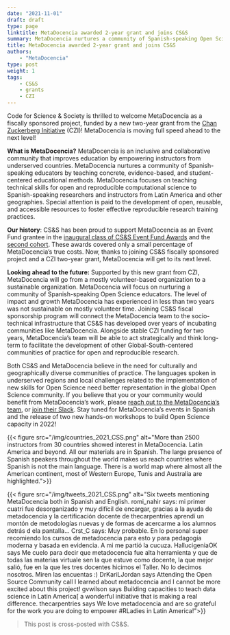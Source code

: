```yaml
---
date: "2021-11-01"
draft: draft
type: page
linktitle: MetaDocencia awarded 2-year grant and joins CS&S 
summary: MetaDocencia nurtures a community of Spanish-speaking Open Science educators.  
title: MetaDocencia awarded 2-year grant and joins CS&S
authors: 
    - "MetaDocencia"
type: post
weight: 1
tags: 
    - CS&S
    - grants
    - CZI
---
```


Code for Science & Society is thrilled to welcome MetaDocencia as a fiscally sponsored project, funded by a new two-year grant from the [Chan Zuckerberg Initiative](https://czi.co/OpenScience) (CZI)! MetaDocencia is moving full speed ahead to the next level! 
 
**What is MetaDocencia?** MetaDocencia is an inclusive and collaborative community that improves education by empowering instructors from underserved countries. MetaDocencia nurtures a community of Spanish-speaking educators by teaching concrete, evidence-based, and student-centered educational methods. MetaDocencia focuses on teaching technical skills for open and reproducible computational science to Spanish-speaking researchers and instructors from Latin America and other geographies. Special attention is paid to the development of open, reusable, and accessible resources to foster effective reproducible research training practices. 
 
**Our history**: CS&S has been proud to support MetaDocencia as an Event Fund grantee in the [inaugural class of CS&S Event Fund Awards](https://eventfund.codeforscience.org/announcing/) and the [second cohort](https://eventfund.codeforscience.org/announcing-the-new-cohort-of-event-fund-grantees/). These awards covered only a small percentage of MetaDocencia’s true costs. Now, thanks to joining CS&S fiscally sponsored project and a CZI two-year grant, MetaDocencia will get to its next level. 
 
 
**Looking ahead to the future:** Supported by this new grant from CZI, MetaDocencia will go from a mostly volunteer-based organization to a sustainable organization. MetaDocencia will focus on nurturing a community of Spanish-speaking Open Science educators. The level of impact and growth MetaDocencia has experienced in less than two years was not sustainable on mostly volunteer time. Joining CS&S fiscal sponsorship program will connect the MetaDocencia team to the socio-technical infrastructure that CS&S has developed over years of incubating communities like MetaDocencia. Alongside stable CZI funding for two years, MetaDocencia’s team will be able to act strategically and think long-term to facilitate the development of other Global-South-centered communities of practice for open and reproducible research. 
 
Both CS&S and MetaDocencia believe in the need for culturally and geographically diverse communities of practice.  The languages spoken in underserved regions and local challenges related to the implementation of new skills for Open Science need better representation in the global Open Science community. If you believe that you or your community would benefit from MetaDocencia’s work, please [reach out to the MetaDocencia’s team](mailto:info@metadocencia.org), or [join their Slack](http://metadocencia.slack.com). Stay tuned for MetaDocencia’s events in Spanish and the release of two new hands-on workshops to build Open Science capacity in 2022!

{{< figure src="/img/countries_2021_CSS.png" alt="More than 2500 instructors from 30 countries showed interest in MetaDocencia. Latin America and beyond. All our materials are in Spanish. The large presence of Spanish speakers throughout the world makes us reach countries where Spanish is not the main language. There is a world map where almost all the American continent, most of Western Europe, Tunis and Australia are highlighted.">}}


{{< figure src="/img/tweets_2021_CSS.png" alt="Six tweets mentioning MetaDocencia both in Spanish and English. romi_nahir says: mi primer cuatri fue desorganizado y muy difícil de encargar, gracias a la ayuda de metadocencia y la certificación docente de thecarpentries aprendí un montón de metodologías nuevas y de formas de acercarme a los alumnos detrás d ela pantalla... Crst_C says: Muy probable. En lo personal super recomiendo los cursos de metadocencia para esto y para pedagogía moderna y basada en evidencia. A mi me partió la cucuza. HallucigeniaOK says Me cuelo para decir que metadocencia fue alta herramienta y que de todas las materias virtuale sen la que estuve como docente, la que mejor salió, fue en la que les tres docentes hicimos el Taller. No lo decimos nosotros. Miren las encuentas :) DrKariLJordan says Attending the Open Source Community call I learned about metadocencia and I cannot be more excited about this project! gvwilson says Building capacities to teach data science in Latin America[ a wonderful initiative that is making a real difference. thecarpentries says We love metadocencia and are so grateful for the work you are doing to empower #RLadies in Latin America!">}}

> This post is cross-posted with CS&S.

